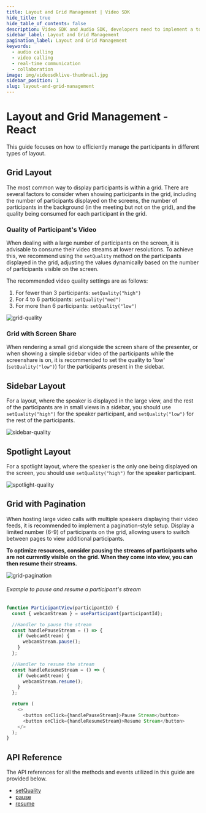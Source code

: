 ```yaml
---
title: Layout and Grid Management | Video SDK
hide_title: true
hide_table_of_contents: false
description: Video SDK and Audio SDK, developers need to implement a token server. This requires efforts on both the front-end and backend.
sidebar_label: Layout and Grid Management
pagination_label: Layout and Grid Management
keywords:
  - audio calling
  - video calling
  - real-time communication
  - collaboration
image: img/videosdklive-thumbnail.jpg
sidebar_position: 1
slug: layout-and-grid-management
--- 
```


# Layout and Grid Management - React

This guide focuses on how to efficiently manage the participants in different types of layout.

## Grid Layout

The most common way to display participants is within a grid. There are several factors to consider when showing participants in the grid, including the number of participants displayed on the screens, the number of participants in the background (in the meeting but not on the grid), and the quality being consumed for each participant in the grid.

### Quality of Participant's Video

When dealing with a large number of participants on the screen, it is advisable to consume their video streams at lower resolutions. To achieve this, we recommend using the `setQuality` method on the participants displayed in the grid, adjusting the values dynamically based on the number of participants visible on the screen.

The recommended video quality settings are as follows:

1. For fewer than 3 participants: `setQuality("high")`
2. For 4 to 6 participants: `setQuality("med")`
3. For more than 6 participants: `setQuality("low")`

![grid-quality](/img/grid-quality.png)

### Grid with Screen Share

When rendering a small grid alongside the screen share of the presenter, or when showing a simple sidebar video of the participants while the screenshare is on, it is recommended to set the quality to 'low' (`setQuality("low")`) for the participants present in the sidebar.

## Sidebar Layout

For a layout, where the speaker is displayed in the large view, and the rest of the participants are in small views in a sidebar, you should use `setQuality("high")` for the speaker participant, and `setQuality("low")` for the rest of the participants. 

![sidebar-quality](/img/sidebar-quality.png)

## Spotlight Layout

For a spotlight layout, where the speaker is the only one being displayed on the screen, you should use `setQuality("high")` for the speaker participant.

![spotlight-quality](/img/spotlight-quality.png)

## Grid with Pagination

When hosting large video calls with multiple speakers displaying their video feeds, it is recommended to implement a pagination-style setup. Display a limited number (6-9) of participants on the grid, allowing users to switch between pages to view additional participants.

**To optimize resources, consider pausing the streams of participants who are not currently visible on the grid. When they come into view, you can then resume their streams.**

![grid-pagination](/img/grid-pagination.png)

###### Example to pause and resume a participant's stream

```js
function ParticipantView(participantId) {
  const { webcamStream } = useParticipant(participantId);

  //Handler to pause the stream
  const handlePauseStream = () => {
    if (webcamStream) {
      webcamStream.pause();
    }
  };

  //Handler to resume the stream
  const handleResumeStream = () => {
    if (webcamStream) {
      webcamStream.resume();
    }
  };

  return (
    <>
      <button onClick={handlePauseStream}>Pause Stream</button>
      <button onClick={handleResumeStream}>Resume Stream</button>
    </>
  );
}
```

## API Reference

The API references for all the methods and events utilized in this guide are provided below.

- [setQuality](/react/api/sdk-reference/use-participant/methods#setquality)
- [pause](/react/api/sdk-reference/stream-class/methods#pause)
- [resume](/react/api/sdk-reference/stream-class/methods#resume)
